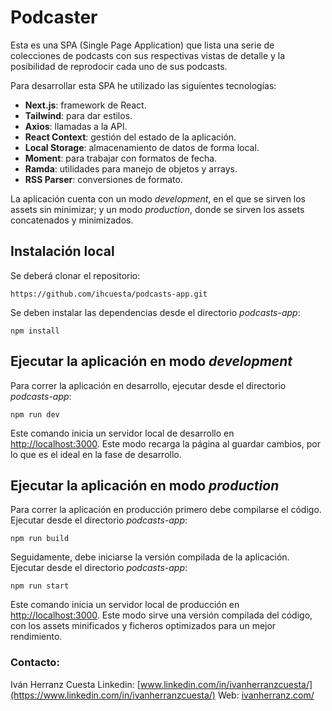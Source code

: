 # Podcaster

Esta es una SPA (Single Page Application) que lista una serie de colecciones de podcasts con sus respectivas vistas de detalle y la posibilidad de reprodocir cada uno de sus podcasts.

Para desarrollar esta SPA he utilizado las siguientes tecnologías:

- **Next.js**: framework de React.
- **Tailwind**: para dar estilos.
- **Axios**: llamadas a la API.
- **React Context**: gestión del estado de la aplicación.
- **Local Storage**: almacenamiento de datos de forma local.
- **Moment**: para trabajar con formatos de fecha.
- **Ramda**: utilidades para manejo de objetos y arrays.
- **RSS Parser**: conversiones de formato.

La aplicación cuenta con un modo _development_, en el que se sirven los assets sin minimizar; y un modo _production_, donde se sirven los assets concatenados y minimizados.

## Instalación local

Se deberá clonar el repositorio:

```
https://github.com/ihcuesta/podcasts-app.git
```

Se deben instalar las dependencias desde el directorio _podcasts-app_:

```
npm install
```

## Ejecutar la aplicación en modo _development_

Para correr la aplicación en desarrollo, ejecutar desde el directorio _podcasts-app_:

```
npm run dev
```

Este comando inicia un servidor local de desarrollo en [http://localhost:3000](http://localhost:3000). Este modo recarga la página al guardar cambios, por lo que es el ideal en la fase de desarrollo.

## Ejecutar la aplicación en modo _production_

Para correr la aplicación en producción primero debe compilarse el código. Ejecutar desde el directorio _podcasts-app_:

```
npm run build
```

Seguidamente, debe iniciarse la versión compilada de la aplicación. Ejecutar desde el directorio _podcasts-app_:

```
npm run start
```

Este comando inicia un servidor local de producción en [http://localhost:3000](http://localhost:3000). Este modo sirve una versión compilada del código, con los assets minificados y ficheros optimizados para un mejor rendimiento.

### Contacto:

Iván Herranz Cuesta
Linkedin: [www.linkedin.com/in/ivanherranzcuesta/](https://www.linkedin.com/in/ivanherranzcuesta/)
Web: [ivanherranz.com/](https://ivanherranz.com/)
